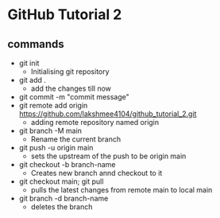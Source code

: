 # GitHub Tutorial 2

## commands

- git init
  - Initialising git repository
- git add .
  - add the changes till now
- git commit -m "commit message"
- git remote add origin https://github.com/lakshmee4104/github_tutorial_2.git
  - adding remote repository named origin
- git branch -M main
  - Rename the current branch
- git push -u origin main
  - sets the upstream of the push to be origin main
- git checkout -b branch-name
  - Creates new branch annd checkout to it
- git checkout main; git pull
    - pulls the latest changes from remote main to local main
- git branch -d branch-name 
  - deletes the branch